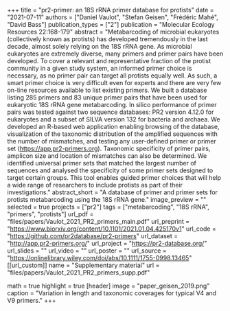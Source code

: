 +++
title = "pr2-primer: an 18S rRNA primer database for protists"
date = "2021-07-11"
authors = ["Daniel Vaulot", "Stefan Geisen", "Frédéric Mahé", "David Bass"]
publication_types = ["2"]
publication = "Molecular Ecology Resources 22:168-179"
abstract = "Metabarcoding of microbial eukaryotes (collectively known as protists) has developed tremendously in the last decade, almost solely relying on the 18S rRNA gene. As microbial eukaryotes are extremely diverse, many primers and primer pairs have been developed. To cover a relevant and representative fraction of the protist community in a given study system, an informed primer choice is necessary, as no primer pair can target all protists equally well. As such, a smart primer choice is very difficult even for experts and there are very few on-line resources available to list existing primers. We built a database listing 285 primers and 83 unique primer pairs that have been used for eukaryotic 18S rRNA gene metabarcoding. In silico performance of primer pairs was tested against two sequence databases: PR2 version 4.12.0 for eukaryotes and a subset of SILVA version 132 for bacteria and archaea. We developed an R-based web application enabling browsing of the database, visualization of the taxonomic distribution of the amplified sequences with the number of mismatches, and testing any user-defined primer or primer set (https://app.pr2-primers.org). Taxonomic specificity of primer pairs, amplicon size and location of mismatches can also be determined. We identified universal primer sets that matched the largest number of sequences and analysed the specificity of some primer sets designed to target certain groups. This tool enables guided primer choices that will help a wide range of researchers to include protists as part of their investigations."
abstract_short = "A database of primer and primer sets for protists metabarcoding using the 18S rRNA gene."
image_preview = ""
selected = true
projects = ["pr2"]
tags = ["metabarcoding", "18S rRNA", "primers", "protists"]
url_pdf = "files/papers/Vaulot_2021_PR2_primers_main.pdf"
url_preprint = "https://www.biorxiv.org/content/10.1101/2021.01.04.425170v1"
url_code = "https://github.com/pr2database/pr2-primers"
url_dataset = "http://app.pr2-primers.org/"
url_project = "https://pr2-database.org/"
url_slides = ""
url_video = ""
url_poster = ""
url_source = "https://onlinelibrary.wiley.com/doi/abs/10.1111/1755-0998.13465"
[[url_custom]]
    name = "Supplementary material"
    url = "files/papers/Vaulot_2021_PR2_primers_supp.pdf"

math = true
highlight = true
[header]
image = "paper_geisen_2019.png"
caption = "Variation in length and taxonomic coverages for typical V4 and V9 primers."
+++
